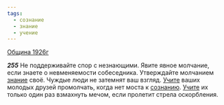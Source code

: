 ```yaml
---
tags:
  - сознание
  - знание
  - учение
---
```


[Община 1926г](https://127.0.0.1:4002/agni/1926)

___255___
Не поддерживайте спор с незнающими. Явите явное молчание, если знаете о невменяемости собеседника. Утверждайте молчанием [знание](../../../tags/#знание) своё. Чуждые люди не затемнят ваш взгляд. [Учите](../../../tags/#учение) ваших молодых друзей промолчать, когда нет моста к [сознанию](../../../tags/#сознание). [Учите](../../../tags/#учение) их только один раз взмахнуть мечом, если пролетит стрела оскорбления.   

